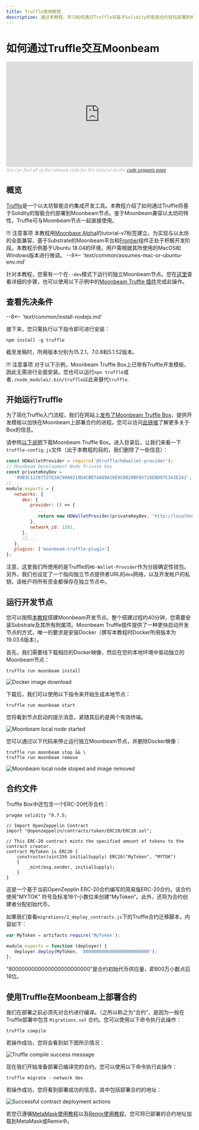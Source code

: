```yaml
---
title: Truffle使用教程
description: 通过本教程，学习如何通过Truffle将基于Solidity的智能合约轻松部署到Moonbeam。
---
```


# 如何通过Truffle交互Moonbeam

<style>.embed-container { position: relative; padding-bottom: 56.25%; height: 0; overflow: hidden; max-width: 100%; } .embed-container iframe, .embed-container object, .embed-container embed { position: absolute; top: 0; left: 0; width: 100%; height: 100%; }</style><div class='embed-container'><iframe src='https://www.youtube.com/embed/RD5MefSPNeo' frameborder='0' allowfullscreen></iframe></div>
<style>.caption { font-family: Open Sans, sans-serif; font-size: 0.9em; color: rgba(170, 170, 170, 1); font-style: italic; letter-spacing: 0px; position: relative;}</style><div class='caption'>You can find all of the relevant code for this tutorial on the <a href="{{ config.site_url }}resources/code-snippets/">code snippets page</a></div>

## 概览

[Truffle](https://www.trufflesuite.com/)是一个以太坊智能合约集成开发工具。本教程介绍了如何通过Truffle将基于Solidity的智能合约部署到Moonbeam节点。鉴于Moonbeam兼容以太坊的特性，Truffle可与Moonbeam节点一起直接使用。

!!! 注意事项
    本教程用[Moonbase Alpha](https://github.com/PureStake/moonbeam/releases/tag/v0.3.0)的tutorial-v7标签建立。为实现与以太坊的全面兼容，基于Substrate的Moonbeam平台和[Frontier](https://github.com/paritytech/frontier)组件正处于积极开发阶段。本教程示例基于Ubuntu 18.04的环境，用户需根据其所使用的MacOS和Windows版本进行微调。
    --8<-- 'text/common/assumes-mac-or-ubuntu-env.md'

针对本教程，您需有一个在`--dev`模式下运行的独立Moonbeam节点。您在[这里](/getting-started/local-node/setting-up-a-node/)查看详细的步骤，也可以使用以下示例中的[Moonbeam Truffle 插件](/integrations/trufflebox/#the-moonbeam-truffle-plugin)完成此操作。

## 查看先决条件

--8<-- 'text/common/install-nodejs.md'


接下来，您只需执行以下指令即可进行安装：

```
npm install -g truffle
```

截至发稿时，所用版本分别为15.2.1，7.0.8和5.1.52版本。

!!! 注意事项
    对于以下示例，Moonbeam Truffle Box上已带有Truffle开发模板，因此无需进行全面安装。您也可以运行`npx truffle`或者`./node_modules/.bin/truffle`以此来替代`truffle`.

## 开始运行Truffle

为了简化Truffle入门流程，我们在网站上[发布了Moonbeam Truffle Box](https://moonbeam.network/announcements/moonbeam-truffle-box-available-solidity-developers/)，提供开发模板以加快在Moonbeam上部署合约的进程。您可以访问[此链接](/integrations/trufflebox/)了解更多关于Box的信息。

请参照[以下说明](/integrations/trufflebox/#downloading-and-setting-up-the-truffle-box)下载Moonbeam Truffle Box。进入目录后，让我们来看一下`truffle-config.js`文件（出于本教程的目的，我们删除了一些信息）：

```js
const HDWalletProvider = require('@truffle/hdwallet-provider');
// Moonbeam Development Node Private Key
const privateKeyDev =
   '99B3C12287537E38C90A9219D4CB074A89A16E9CDB20BF85728EBD97C343E342';
//...
module.exports = {
   networks: {
      dev: {
         provider: () => {
            ...
            return new HDWalletProvider(privateKeyDev, 'http://localhost:9933/')
         },
         network_id: 1281,
      },
      //...
   },
   plugins: ['moonbeam-truffle-plugin']
};
```

注意，这里我们所使用的是Truffle的`HD-Wallet-Provider`作为分层确定性钱包。另外，我们也设定了一个指向独立节点提供者URL的`dev`网络，以及开发帐户的私钥，该帐户将所有资金都保存在独立节点中。

## 运行开发节点

您可以按照[本教程](/getting-started/local-node/setting-up-a-node/)搭建Moonbeam开发节点。整个搭建过程约40分钟，您需要安装Substrate及其所有附属项。Moonbeam Truffle插件提供了一种更快启动开发节点的方式，唯一的要求是安装Docker（撰写本教程时Docker所用版本为19.03.6版本）。

首先，我们需要线下载相应的Docker映像，然后在您的本地环境中驱动独立的Moonbeam节点：

```
truffle run moonbeam install
```

![Docker image download](/images/truffle/using-truffle-1.png)

下载后，我们可以使用以下指令来开始生成本地节点：

```
truffle run moonbeam start
```

您将看到节点启动的提示消息，紧随其后的是两个有效终端。

![Moonbeam local node started](/images/truffle/using-truffle-2.png)

您可以通过以下代码来停止运行独立Moonbeam节点，并删除Docker映像：

```
truffle run moonbeam stop && \
truffle run moonbeam remove
```

![Moonbeam local node stoped and image removed](/images/truffle/using-truffle-3.png)

## 合约文件

Truffle Box中还包含一个ERC-20代币合约：

```solidity
pragma solidity ^0.7.5;

// Import OpenZeppelin Contract
import "@openzeppelin/contracts/token/ERC20/ERC20.sol";

// This ERC-20 contract mints the specified amount of tokens to the contract creator.
contract MyToken is ERC20 {
    constructor(uint256 initialSupply) ERC20("MyToken", "MYTOK")
    {
        _mint(msg.sender, initialSupply);
    }
}
```

这是一个基于当前OpenZepplin ERC-20合约编写的简易版ERC-20合约。该合约使用"MYTOK" 符号及标准18个小数位来创建“MyToken”。此外，还将为合约创建者分配初始代币。

如果我们查看`migrations/2_deploy_contracts.js`下的Truffle合约迁移脚本，内容如下：

```javascript
var MyToken = artifacts.require('MyToken');

module.exports = function (deployer) {
   deployer.deploy(MyToken, '8000000000000000000000000');
};
```

“8000000000000000000000000”是合约初始代币供应量，即800万小数点后18位。

## 使用Truffle在Moonbeam上部署合约

我们在部署之前必须先对合约进行编译。（之所以称之为“合约”，是因为一般在Truffle部署中包含 `Migrations.sol` 合约。您可以使用以下命令执行此操作：

```
truffle compile
```

若操作成功，您将会看到如下图所示情况：

![Truffle compile success message](/images/truffle/using-truffle-4.png)

现在我们开始准备部署已编译完的合约。您可以使用以下命令执行此操作：

```
truffle migrate --network dev
```

若操作成功，您将看到部署成功的信息，其中包括部署合约的地址：

![Successful contract deployment actions](/images/truffle/using-truffle-5.png)

若您已遵循[MetaMask使用教程](/getting-started/local-node/using-metamask/)以及[Remix使用教程](/getting-started/local-node/using-remix/)，您可将已部署的合约地址加载到MetaMask或Remix中。
